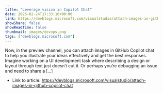 ```yaml
---
title: "Leverage vision in Copilot Chat"
date: 2025-02-24T17:33:16+00:00
link: https://devblogs.microsoft.com/visualstudio/attach-images-in-github-copilot-chat
showShare: false
showReadTime: false
thumbnail: images/devops.png
tags: ["devblogs.microsoft.com"]
---
```

Now, in the preview channel, you can attach images in GitHub Copilot chat to help you illustrate your ideas effectively and get the best responses.  Imagine working on a UI development task where describing a design or layout through text just doesn’t cut it. Or perhaps you’re debugging an issue and need to share a […]

- Link to article: https://devblogs.microsoft.com/visualstudio/attach-images-in-github-copilot-chat